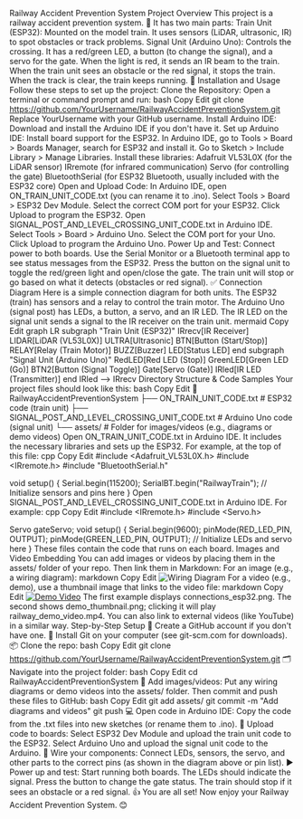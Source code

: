 Railway Accident Prevention System
Project Overview
This project is a railway accident prevention system. 🚆 It has two main parts:
Train Unit (ESP32): Mounted on the model train. It uses sensors (LiDAR, ultrasonic, IR) to spot obstacles or track problems.
Signal Unit (Arduino Uno): Controls the crossing. It has a red/green LED, a button (to change the signal), and a servo for the gate. When the light is red, it sends an IR beam to the train.
When the train unit sees an obstacle or the red signal, it stops the train. When the track is clear, the train keeps running. 🔧
Installation and Usage
Follow these steps to set up the project:
Clone the Repository: Open a terminal or command prompt and run:
bash
Copy
Edit
git clone https://github.com/YourUsername/RailwayAccidentPreventionSystem.git
Replace YourUsername with your GitHub username.
Install Arduino IDE: Download and install the Arduino IDE if you don't have it.
Set up Arduino IDE:
Install board support for the ESP32. In Arduino IDE, go to Tools > Board > Boards Manager, search for ESP32 and install it.
Go to Sketch > Include Library > Manage Libraries. Install these libraries:
Adafruit VL53L0X (for the LiDAR sensor)
IRremote (for infrared communication)
Servo (for controlling the gate)
BluetoothSerial (for ESP32 Bluetooth, usually included with the ESP32 core)
Open and Upload Code:
In Arduino IDE, open ON_TRAIN_UNIT_CODE.txt (you can rename it to .ino).
Select Tools > Board > ESP32 Dev Module.
Select the correct COM port for your ESP32.
Click Upload to program the ESP32.
Open SIGNAL_POST_AND_LEVEL_CROSSING_UNIT_CODE.txt in Arduino IDE.
Select Tools > Board > Arduino Uno.
Select the COM port for your Uno.
Click Upload to program the Arduino Uno.
Power Up and Test: Connect power to both boards. Use the Serial Monitor or a Bluetooth terminal app to see status messages from the ESP32. Press the button on the signal unit to toggle the red/green light and open/close the gate. The train unit will stop or go based on what it detects (obstacles or red signal). ✅
Connection Diagram
Here is a simple connection diagram for both units. The ESP32 (train) has sensors and a relay to control the train motor. The Arduino Uno (signal post) has LEDs, a button, a servo, and an IR LED. The IR LED on the signal unit sends a signal to the IR receiver on the train unit.
mermaid
Copy
Edit
graph LR
    subgraph "Train Unit (ESP32)"
        IRrecv[IR Receiver]
        LIDAR[LiDAR (VL53L0X)]
        ULTRA[Ultrasonic]
        BTN[Button (Start/Stop)]
        RELAY[Relay (Train Motor)]
        BUZZ[Buzzer]
        LED[Status LED]
    end
    subgraph "Signal Unit (Arduino Uno)"
        RedLED[Red LED (Stop)]
        GreenLED[Green LED (Go)]
        BTN2[Button (Signal Toggle)]
        Gate[Servo (Gate)]
        IRled[IR LED (Transmitter)]
    end
    IRled --> IRrecv
Directory Structure & Code Samples
Your project files should look like this:
bash
Copy
Edit
📂 RailwayAccidentPreventionSystem
├── ON_TRAIN_UNIT_CODE.txt                   # ESP32 code (train unit)
├── SIGNAL_POST_AND_LEVEL_CROSSING_UNIT_CODE.txt   # Arduino Uno code (signal unit)
└── assets/                                  # Folder for images/videos (e.g., diagrams or demo videos)
Open ON_TRAIN_UNIT_CODE.txt in Arduino IDE. It includes the necessary libraries and sets up the ESP32. For example, at the top of this file:
cpp
Copy
Edit
#include <Adafruit_VL53L0X.h>
#include <IRremote.h>
#include "BluetoothSerial.h"

void setup() {
  Serial.begin(115200);
  SerialBT.begin("RailwayTrain");
  // Initialize sensors and pins here
}
Open SIGNAL_POST_AND_LEVEL_CROSSING_UNIT_CODE.txt in Arduino IDE. For example:
cpp
Copy
Edit
#include <IRremote.h>
#include <Servo.h>

Servo gateServo;
void setup() {
  Serial.begin(9600);
  pinMode(RED_LED_PIN, OUTPUT);
  pinMode(GREEN_LED_PIN, OUTPUT);
  // Initialize LEDs and servo here
}
These files contain the code that runs on each board.
Images and Video Embedding
You can add images or videos by placing them in the assets/ folder of your repo. Then link them in Markdown:
For an image (e.g., a wiring diagram):
markdown
Copy
Edit
![Wiring Diagram](assets/connections_esp32.png)
For a video (e.g., demo), use a thumbnail image that links to the video file:
markdown
Copy
Edit
[![Demo Video](assets/demo_thumbnail.png)](assets/railway_demo_video.mp4)
The first example displays connections_esp32.png. The second shows demo_thumbnail.png; clicking it will play railway_demo_video.mp4. You can also link to external videos (like YouTube) in a similar way.
Step-by-Step Setup
👤 Create a GitHub account if you don't have one.
💾 Install Git on your computer (see git-scm.com for downloads).
📦 Clone the repo:
bash
Copy
Edit
git clone https://github.com/YourUsername/RailwayAccidentPreventionSystem.git
🗂 Navigate into the project folder:
bash
Copy
Edit
cd RailwayAccidentPreventionSystem
📁 Add images/videos: Put any wiring diagrams or demo videos into the assets/ folder. Then commit and push these files to GitHub:
bash
Copy
Edit
git add assets/
git commit -m "Add diagrams and videos"
git push
💻 Open code in Arduino IDE: Copy the code from the .txt files into new sketches (or rename them to .ino).
🔧 Upload code to boards:
Select ESP32 Dev Module and upload the train unit code to the ESP32.
Select Arduino Uno and upload the signal unit code to the Arduino.
🔗 Wire your components: Connect LEDs, sensors, the servo, and other parts to the correct pins (as shown in the diagram above or pin list).
▶️ Power up and test: Start running both boards. The LEDs should indicate the signal. Press the button to change the gate status. The train should stop if it sees an obstacle or a red signal.
👍 You are all set! Now enjoy your Railway Accident Prevention System. 😊